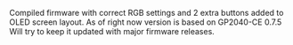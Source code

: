 Compiled firmware with correct RGB settings and 2 extra buttons added to OLED screen layout.
As of right now version is based on GP2040-CE 0.7.5
Will try to keep it updated with major firmware releases.
